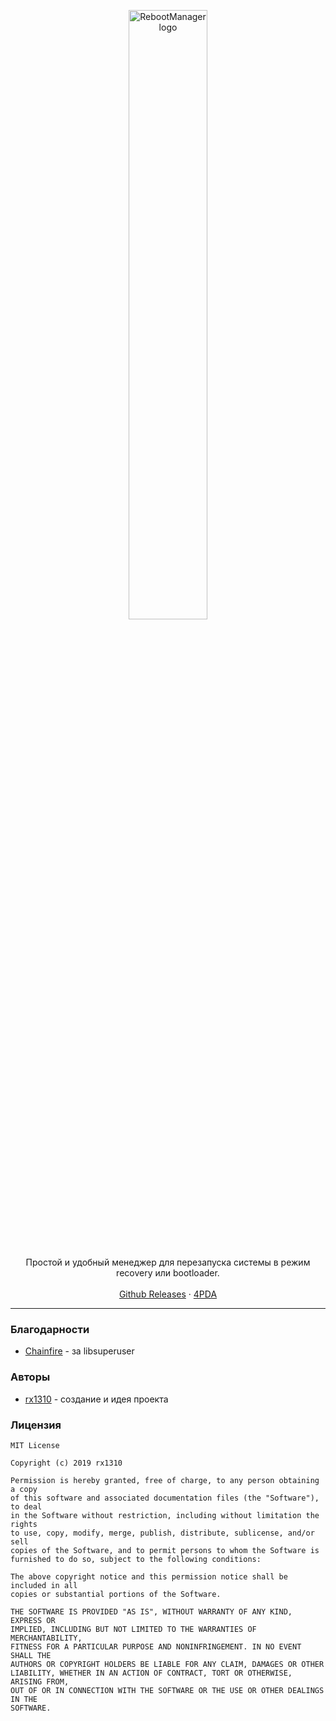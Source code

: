 <p align="center">
  <a href="https://rx1310.github.io">
    <img src="https://github.com/rx1310/RebootManager/blob/master/app-logo.png?raw=true" alt="RebootManager logo" width="50%">
  </a>
</p>
<br>
<p align="center">Простой и удобный менеджер для перезапуска системы в режим recovery или bootloader.
  <br><br>
  <a href="https://github.com/rx1310/RebootManager/releases">Github Releases</a> · <a href="https://4pda.ru/forum/index.php?showtopic=942423">4PDA</a>
</p>

---

### Благодарности
* [Chainfire](https://github.com/Chainfire/libsuperuser) - за libsuperuser

### Авторы
* [rx1310](https://github.com/rx1310) - создание и идея проекта

### Лицензия
```
MIT License

Copyright (c) 2019 rx1310

Permission is hereby granted, free of charge, to any person obtaining a copy
of this software and associated documentation files (the "Software"), to deal
in the Software without restriction, including without limitation the rights
to use, copy, modify, merge, publish, distribute, sublicense, and/or sell
copies of the Software, and to permit persons to whom the Software is
furnished to do so, subject to the following conditions:

The above copyright notice and this permission notice shall be included in all
copies or substantial portions of the Software.

THE SOFTWARE IS PROVIDED "AS IS", WITHOUT WARRANTY OF ANY KIND, EXPRESS OR
IMPLIED, INCLUDING BUT NOT LIMITED TO THE WARRANTIES OF MERCHANTABILITY,
FITNESS FOR A PARTICULAR PURPOSE AND NONINFRINGEMENT. IN NO EVENT SHALL THE
AUTHORS OR COPYRIGHT HOLDERS BE LIABLE FOR ANY CLAIM, DAMAGES OR OTHER
LIABILITY, WHETHER IN AN ACTION OF CONTRACT, TORT OR OTHERWISE, ARISING FROM,
OUT OF OR IN CONNECTION WITH THE SOFTWARE OR THE USE OR OTHER DEALINGS IN THE
SOFTWARE.
```
